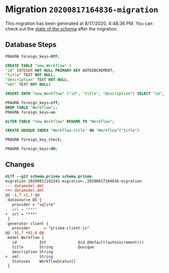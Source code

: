 # Migration `20200817164836-migration`

This migration has been generated at 8/17/2020, 4:48:36 PM.
You can check out the [state of the schema](./schema.prisma) after the migration.

## Database Steps

```sql
PRAGMA foreign_keys=OFF;

CREATE TABLE "new_Workflow" (
"id" INTEGER NOT NULL PRIMARY KEY AUTOINCREMENT,
"title" TEXT NOT NULL,
"description" TEXT NOT NULL,
"xml" TEXT NOT NULL)

INSERT INTO "new_Workflow" ("id", "title", "description") SELECT "id", "title", "description" FROM "Workflow"

PRAGMA foreign_keys=off;
DROP TABLE "Workflow";;
PRAGMA foreign_keys=on

ALTER TABLE "new_Workflow" RENAME TO "Workflow";

CREATE UNIQUE INDEX "Workflow.title" ON "Workflow"("title")

PRAGMA foreign_key_check;

PRAGMA foreign_keys=ON;
```

## Changes

```diff
diff --git schema.prisma schema.prisma
migration 20200811182241-migration..20200817164836-migration
--- datamodel.dml
+++ datamodel.dml
@@ -1,7 +1,7 @@
 datasource DS {
   provider = "sqlite"
-  url = "***"
+  url = "***"
 }
 generator client {
   provider      = "prisma-client-js"
@@ -91,7 +91,8 @@
 model Workflow {
   id          Int              @id @default(autoincrement())
   title       String           @unique
   description String
+  xml         String
   Statuses    WorkflowStatus[]
 }
```


